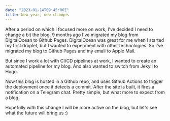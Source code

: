 ```yaml
---
date: "2023-01-14T09:45:00Z"
title: New year, new changes
---
```


After a period on which I focused more on work, I've decided I need to change a bit the blog. 9 months ago I've migrated my blog from DigitalOcean to Github Pages. DigitalOcean was great for me when I started my first droplet, but I wanted to experiment with other technologies. So I've migrated my blog to Github Pages and my email to Apple Mail.

But since I work a lot with CI/CD pipelines at work, I wanted to create an automated pipeline for my blog. And also wanted to switch from Jekyll to Hugo. 

Now this blog is hosted in a Github repo, and uses Github Actions to trigger the deployment once it detects a commit. After the site is built, it fires a notification on a Telegram chat. Pretty simple, but what more to expect from a blog.

Hopefully with this change I will be more active on the blog, but let's see what the future will bring us :)
